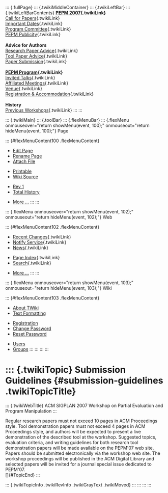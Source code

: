 ::: {.fullPage}
::: {.twikiMiddleContainer}
::: {.twikiLeftBar}
::: {.twikiLeftBarContents}
**[PEPM 2007](WebHome){.twikiLink}**\
[Call for Papers](CallForPapers){.twikiLink}\
[Important Dates](ImportantDates){.twikiLink}\
[Program Committee](ProgramCommittee){.twikiLink}\
[PEPM Publicity](PEPMPublicity){.twikiLink}\
\
**Advice for Authors**\
[Research Paper Advice](ResearchPaperAdvice){.twikiLink}\
[Tool Paper Advice](ToolPaperAdvice){.twikiLink}\
[Paper Submission](PaperSubmission){.twikiLink}\
\
**[PEPM Program](PEPMProgram){.twikiLink}**\
[Invited Talks](InvitedTalks){.twikiLink}\
[Affiliated Meetings](AffiliatedMeetings){.twikiLink}\
[Venue](WorkshopVenue){.twikiLink}\
[Registration & Accommodation](RegistrationAndAccomodation){.twikiLink}\
\
**History**\
[Previous Workshops](PreviousWorkshops){.twikiLink}
:::
:::

::: {.twikiMain}
::: {.toolBar}
::: {.flexMenuBar}
::: {.flexMenu onmouseover="return showMenu(event, 100);" onmouseout="return hideMenu(event, 100);"}
Page

::: {#flexMenuContent100 .flexMenuContent}
-   [Edit
    Page](http://www.program-transformation.org/edit/PEPM07/SubmissionGuidelines?t=1536828916)
-   [Rename
    Page](http://www.program-transformation.org/rename/PEPM07/SubmissionGuidelines)
-   [Attach
    File](http://www.program-transformation.org/attach/PEPM07/SubmissionGuidelines)

<!-- -->

-   [Printable](http://www.program-transformation.org/view/PEPM07/SubmissionGuidelines?skin=print.pattern)
-   [Wiki
    Source](http://www.program-transformation.org/view/PEPM07/SubmissionGuidelines?skin=text&raw=on&contenttype=text/plain)

<!-- -->

-   [Rev
    1](http://www.program-transformation.org/view/PEPM07/SubmissionGuidelines?rev=1.1)
-   [Total
    History](http://www.program-transformation.org/rdiff/PEPM07/SubmissionGuidelines)

<!-- -->

-   [More
    \...](http://www.program-transformation.org/oops/PEPM07/SubmissionGuidelines?template=oopsmore&param1=1.1&param2=1.1)
:::
:::

::: {.flexMenu onmouseover="return showMenu(event, 102);" onmouseout="return hideMenu(event, 102);"}
Web

::: {#flexMenuContent102 .flexMenuContent}
-   [Recent Changes](WebChanges){.twikiLink}
-   [Notify Service](WebNotify){.twikiLink}
-   [News](WebNews){.twikiLink}

<!-- -->

-   [Page Index](WebIndex){.twikiLink}
-   [Search](WebSearch){.twikiLink}

<!-- -->

-   [More
    \...](http://www.program-transformation.org/oops/PEPM07/SubmissionGuidelines?template=oopsmore&param1=1.1&param2=1.1)
:::
:::

::: {.flexMenu onmouseover="return showMenu(event, 103);" onmouseout="return hideMenu(event, 103);"}
Wiki

::: {#flexMenuContent103 .flexMenuContent}
-   [About
    TWiki](http://www.program-transformation.org/view/TWiki/WebHome)
-   [Text
    Formatting](http://www.program-transformation.org/view/TWiki/TextFormattingRules)

<!-- -->

-   [Registration](http://www.program-transformation.org/view/TWiki/TWikiRegistration)
-   [Change
    Password](http://www.program-transformation.org/view/TWiki/ChangePassword)
-   [Reset
    Password](http://www.program-transformation.org/view/TWiki/ResetPassword)

<!-- -->

-   [Users](http://www.program-transformation.org/view/Main/TWikiUsers)
-   [Groups](http://www.program-transformation.org/view/Main/TWikiGroups)
:::
:::
:::
:::

::: {.twikiTopic}
Submission Guidelines {#submission-guidelines .twikiTopicTitle}
=====================

::: {.twikiWebTitle}
ACM SIGPLAN 2007 Workshop on Partial Evaluation and Program Manipulation
:::

Regular research papers must not exceed 10 pages in ACM Proceedings
style. Tool demonstration papers must not exceed 4 pages in ACM
Proceedings style, and authors will be expected to present a live
demonstration of the described tool at the workshop. Suggested topics,
evaluation criteria, and writing guidelines for both research tool
demonstration papers will be made available on the PEPM\'07 web site.
Papers should be submitted electronically via the workshop web site. The
workshop proceedings will be published in the ACM Digital Library and
selected papers will be invited for a journal special issue dedicated to
PEPM\'07.\
[]{#TopicEnd}
:::

::: {.twikiTopicInfo .twikiRevInfo .twikiGrayText .twikiMoved}
:::
:::
:::
:::
